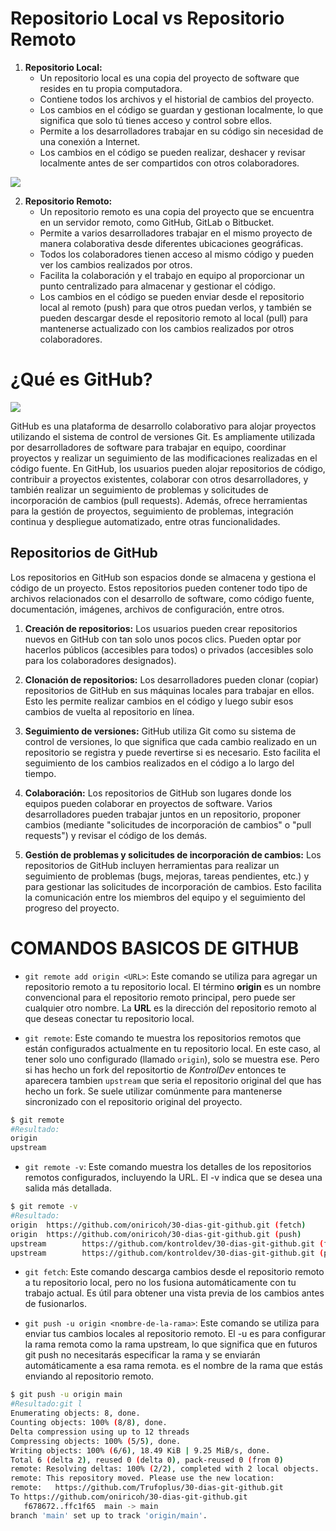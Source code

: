 # Repositorio Local vs Repositorio Remoto
 1. **Repositorio Local:**
    + Un repositorio local es una copia del proyecto de software que resides en tu propia computadora.
    + Contiene todos los archivos y el historial de cambios del proyecto.
    + Los cambios en el código se guardan y gestionan localmente, lo que significa que solo tú tienes acceso y control sobre ellos.
    + Permite a los desarrolladores trabajar en su código sin necesidad de una conexión a Internet.
    + Los cambios en el código se pueden realizar, deshacer y revisar localmente antes de ser compartidos con otros colaboradores.

![](https://www.cs.swarthmore.edu/~adanner/help/git/git-repos.svg)

2. **Repositorio Remoto:**
    + Un repositorio remoto es una copia del proyecto que se encuentra en un servidor remoto, como GitHub, GitLab o Bitbucket.
    + Permite a varios desarrolladores trabajar en el mismo proyecto de manera colaborativa desde diferentes ubicaciones geográficas.
    + Todos los colaboradores tienen acceso al mismo código y pueden ver los cambios realizados por otros.
    + Facilita la colaboración y el trabajo en equipo al proporcionar un punto centralizado para almacenar y gestionar el código.
    + Los cambios en el código se pueden enviar desde el repositorio local al remoto (push) para que otros puedan verlos, y también se pueden descargar desde el repositorio remoto al local (pull) para mantenerse actualizado con los cambios realizados por otros colaboradores.


# ¿Qué es GitHub?
![](https://encrypted-tbn0.gstatic.com/images?q=tbn:ANd9GcSxXFgLqvujcAvXFxmkBW3Y1U16pC6UAYA3xw&s)

GitHub es una plataforma de desarrollo colaborativo para alojar proyectos utilizando el sistema de control de versiones Git. Es ampliamente utilizada por desarrolladores de software para trabajar en equipo, coordinar proyectos y realizar un seguimiento de las modificaciones realizadas en el código fuente. En GitHub, los usuarios pueden alojar repositorios de código, contribuir a proyectos existentes, colaborar con otros desarrolladores, y también realizar un seguimiento de problemas y solicitudes de incorporación de cambios (pull requests). Además, ofrece herramientas para la gestión de proyectos, seguimiento de problemas, integración continua y despliegue automatizado, entre otras funcionalidades.

## Repositorios de GitHub



Los repositorios en GitHub son espacios donde se almacena y gestiona el código de un proyecto. Estos repositorios pueden contener todo tipo de archivos relacionados con el desarrollo de software, como código fuente, documentación, imágenes, archivos de configuración, entre otros.

1. **Creación de repositorios:** Los usuarios pueden crear repositorios nuevos en GitHub con tan solo unos pocos clics. Pueden optar por hacerlos públicos (accesibles para todos) o privados (accesibles solo para los colaboradores designados).

2. **Clonación de repositorios:** Los desarrolladores pueden clonar (copiar) repositorios de GitHub en sus máquinas locales para trabajar en ellos. Esto les permite realizar cambios en el código y luego subir esos cambios de vuelta al repositorio en línea.

3. **Seguimiento de versiones:** GitHub utiliza Git como su sistema de control de versiones, lo que significa que cada cambio realizado en un repositorio se registra y puede revertirse si es necesario. Esto facilita el seguimiento de los cambios realizados en el código a lo largo del tiempo.

4. **Colaboración:** Los repositorios de GitHub son lugares donde los equipos pueden colaborar en proyectos de software. Varios desarrolladores pueden trabajar juntos en un repositorio, proponer cambios (mediante "solicitudes de incorporación de cambios" o "pull requests") y revisar el código de los demás.

5. **Gestión de problemas y solicitudes de incorporación de cambios:** Los repositorios de GitHub incluyen herramientas para realizar un seguimiento de problemas (bugs, mejoras, tareas pendientes, etc.) y para gestionar las solicitudes de incorporación de cambios. Esto facilita la comunicación entre los miembros del equipo y el seguimiento del progreso del proyecto.


# COMANDOS BASICOS DE GITHUB

+ `git remote add origin <URL>`: Este comando se utiliza para agregar un repositorio remoto a tu repositorio local. El término **origin** es un nombre convencional para el repositorio remoto principal, pero puede ser cualquier otro nombre. La **URL** es la dirección del repositorio remoto al que deseas conectar tu repositorio local.

+ `git remote`: Este comando te muestra los repositorios remotos que están configurados actualmente en tu repositorio local. En este caso, al tener solo uno 
configurado (llamado `origin`), solo se muestra ese. Pero si has hecho un fork del repositortio de _KontrolDev_ entonces te aparecera tambien `upstream` que seria el repositorio original del que has hecho un fork. Se suele utilizar comúnmente para mantenerse sincronizado con el repositorio original del proyecto.

````bash
$ git remote
#Resultado:
origin
upstream
````

+ ``git remote -v``: Este comando muestra los detalles de los repositorios remotos configurados, incluyendo la URL. El -v indica que se desea una salida más detallada.
````bash
$ git remote -v
#Resultado:
origin  https://github.com/oniricoh/30-dias-git-github.git (fetch)
origin  https://github.com/oniricoh/30-dias-git-github.git (push)
upstream        https://github.com/kontroldev/30-dias-git-github.git (fetch)
upstream        https://github.com/kontroldev/30-dias-git-github.git (push)
````

+ ``git fetch``: Este comando descarga cambios desde el repositorio remoto a tu repositorio local, pero no los fusiona automáticamente con tu trabajo actual. Es útil para obtener una vista previa de los cambios antes de fusionarlos.

+ ``git push -u origin <nombre-de-la-rama>``: Este comando se utiliza para enviar tus cambios locales al repositorio remoto. El -u es para configurar la rama remota como la rama upstream, lo que significa que en futuros git push no necesitarás especificar la rama y se enviarán automáticamente a esa rama remota. <nombre-de-la-rama> es el nombre de la rama que estás enviando al repositorio remoto.

````bash
$ git push -u origin main
#Resultado:git l
Enumerating objects: 8, done.
Counting objects: 100% (8/8), done.
Delta compression using up to 12 threads
Compressing objects: 100% (5/5), done.
Writing objects: 100% (6/6), 18.49 KiB | 9.25 MiB/s, done.
Total 6 (delta 2), reused 0 (delta 0), pack-reused 0 (from 0)
remote: Resolving deltas: 100% (2/2), completed with 2 local objects.
remote: This repository moved. Please use the new location:
remote:   https://github.com/Trufoplus/30-dias-git-github.git
To https://github.com/oniricoh/30-dias-git-github.git
   f678672..ffc1f65  main -> main
branch 'main' set up to track 'origin/main'.
````